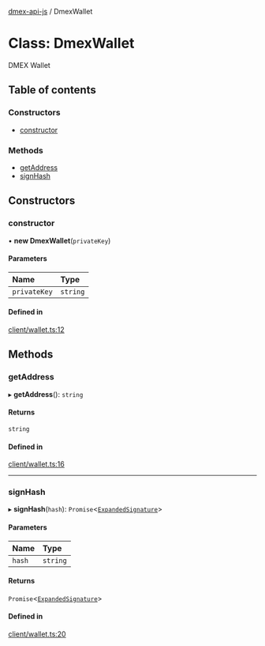 [dmex-api-js](../README.md) / DmexWallet

# Class: DmexWallet

DMEX Wallet

## Table of contents

### Constructors

- [constructor](DmexWallet.md#constructor)

### Methods

- [getAddress](DmexWallet.md#getaddress)
- [signHash](DmexWallet.md#signhash)

## Constructors

### constructor

• **new DmexWallet**(`privateKey`)

#### Parameters

| Name | Type |
| :------ | :------ |
| `privateKey` | `string` |

#### Defined in

[client/wallet.ts:12](https://github.com/dmex-app/node-api-js/blob/873b0f8/src/client/wallet.ts#L12)

## Methods

### getAddress

▸ **getAddress**(): `string`

#### Returns

`string`

#### Defined in

[client/wallet.ts:16](https://github.com/dmex-app/node-api-js/blob/873b0f8/src/client/wallet.ts#L16)

___

### signHash

▸ **signHash**(`hash`): `Promise`<[`ExpandedSignature`](../interfaces/ExpandedSignature.md)\>

#### Parameters

| Name | Type |
| :------ | :------ |
| `hash` | `string` |

#### Returns

`Promise`<[`ExpandedSignature`](../interfaces/ExpandedSignature.md)\>

#### Defined in

[client/wallet.ts:20](https://github.com/dmex-app/node-api-js/blob/873b0f8/src/client/wallet.ts#L20)
